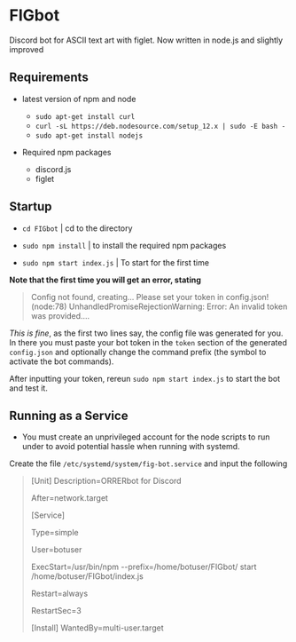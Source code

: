 # FIGbot
Discord bot for ASCII text art with figlet. Now written in node.js and slightly improved

## Requirements
* latest version of npm and node
  * `sudo apt-get install curl`
  * `curl -sL https://deb.nodesource.com/setup_12.x | sudo -E bash -`
  * `sudo apt-get install nodejs`

* Required npm packages
	* discord.js
	* figlet

## Startup
* `cd FIGbot` | cd to the directory

* `sudo npm install` | to install the required npm packages

* `sudo npm start index.js` | To start for the first time

**Note that the first time you will get an error, stating**
>Config not found, creating...
Please set your token in config.json!
(node:78) UnhandledPromiseRejectionWarning: Error: An invalid token was provided....

*This is fine*, as the first two lines say, the config file was generated for you. In there you must paste your bot token in the `token` section of the generated `config.json` and optionally change the command prefix (the symbol to activate the bot commands).

After inputting your token, rereun `sudo npm start index.js` to start the bot and test it.

## Running as a Service
* You must create an unprivileged account for the node scripts to run under to avoid potential hassle when running with systemd.

Create the file `/etc/systemd/system/fig-bot.service` and input the following
> [Unit]
> Description=ORRERbot for Discord
>
> After=network.target
>
>[Service]
>
>Type=simple
>
>User=botuser
>
>ExecStart=/usr/bin/npm --prefix=/home/botuser/FIGbot/  start /home/botuser/FIGbot/index.js
>
> Restart=always
>
> RestartSec=3
>
>[Install]
>WantedBy=multi-user.target
